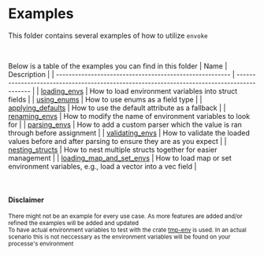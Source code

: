 # Examples

This folder contains several examples of how to utilize `envoke`

</br>

Below is a table of the examples you can find in this folder
| Name                                                    | Description                                                                                 |
| ------------------------------------------------------- | ------------------------------------------------------------------------------------------- |
| [loading_envs](./loading_envs/)                         | How to load environment variables into struct fields                                        |
| [using_enums](./using_enums/)                           | How to use enums as a field type                                                            |
| [applying_defaults](./applying_defaults/)               | How to use the default attribute as a fallback                                              |
| [renaming_envs](./renaming_envs/)                       | How to modify the name of environment variables to look for                                 |
| [parsing_envs](./parsing_envs/)                         | How to add a custom parser which the value is ran through before assignment                 |
| [validating_envs](./parsing_envs/)                      | How to validate the loaded values before and after parsing to ensure they are as you expect |
| [nesting_structs](./nesting_structs/)                   | How to nest multiple structs together for easier management                                 |
| [loading_map_and_set_envs](./loading_map_and_set_envs/) | How to load map or set environment variables, e.g., load a vector into a vec field          |

</br>

#### Disclaimer

<sup>
There might not be an example for every use case. As more features are added and/or refined the examples will be added and updated
</sup>

</br>

<sub>
To have actual environment variables to test with the crate <a href="https://crates.io/crates/temp-env">tmp-env</a> is used. In an actual scenario this is not neccessary as the environment variables will be found on your processe's environment
</sub>